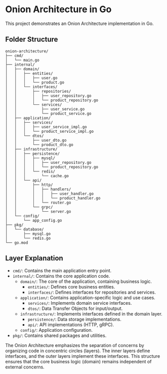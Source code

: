 # Onion Architecture in Go

This project demonstrates an Onion Architecture implementation in Go.

## Folder Structure

```
onion-architecture/
├── cmd/
│   └── main.go
├── internal/
│   ├── domain/
│   │   ├── entities/
│   │   │   ├── user.go
│   │   │   └── product.go
│   │   └── interfaces/
│   │       ├── repositories/
│   │       │   ├── user_repository.go
│   │       │   └── product_repository.go
│   │       └── services/
│   │           ├── user_service.go
│   │           └── product_service.go
│   ├── application/
│   │   ├── services/
│   │   │   ├── user_service_impl.go
│   │   │   └── product_service_impl.go
│   │   └── dtos/
│   │       ├── user_dto.go
│   │       └── product_dto.go
│   ├── infrastructure/
│   │   ├── persistence/
│   │   │   ├── mysql/
│   │   │   │   ├── user_repository.go
│   │   │   │   └── product_repository.go
│   │   │   └── redis/
│   │   │       └── cache.go
│   │   └── api/
│   │       ├── http/
│   │       │   ├── handlers/
│   │       │   │   ├── user_handler.go
│   │       │   │   └── product_handler.go
│   │       │   └── router.go
│   │       └── grpc/
│   │           └── server.go
│   └── config/
│       └── app_config.go
├── pkg/
│   └── database/
│       ├── mysql.go
│       └── redis.go
└── go.mod
```

## Layer Explanation

- `cmd/`: Contains the main application entry point.
- `internal/`: Contains the core application code.
  - `domain/`: The core of the application, containing business logic.
    - `entities/`: Defines core business entities.
    - `interfaces/`: Defines interfaces for repositories and services.
  - `application/`: Contains application-specific logic and use cases.
    - `services/`: Implements domain service interfaces.
    - `dtos/`: Data Transfer Objects for input/output.
  - `infrastructure/`: Implements interfaces defined in the domain layer.
    - `persistence/`: Data storage implementations.
    - `api/`: API implementations (HTTP, gRPC).
  - `config/`: Application configuration.
- `pkg/`: Contains shared packages and utilities.

The Onion Architecture emphasizes the separation of concerns by organizing code in concentric circles (layers). The inner layers define interfaces, and the outer layers implement these interfaces. This structure ensures that the core business logic (domain) remains independent of external concerns.
